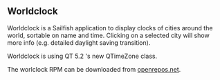 Worldclock
----------
Worldclock is a Sailfish application to display clocks of cities around the world, sortable on name and time. Clicking on a selected city will show more info (e.g. detailed daylight saving transition).

Worldclock is using QT 5.2 's new QTimeZone class.

The worlclock RPM can be downloaded from [openrepos.net](https://openrepos.net/content/ade/worldclock).
